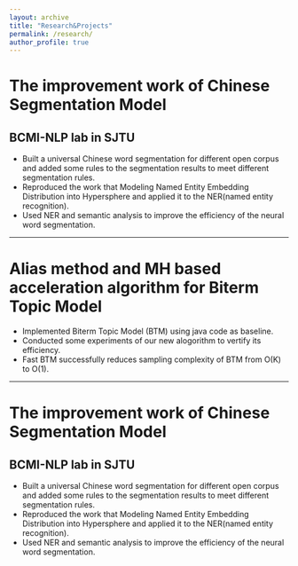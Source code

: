 ```yaml
---
layout: archive
title: "Research&Projects"
permalink: /research/
author_profile: true
---
```

# The improvement work of Chinese Segmentation Model
## BCMI-NLP lab in SJTU
* Built a universal Chinese word segmentation for different open corpus and added some rules to the
segmentation results to meet different segmentation rules.
* Reproduced the work that Modeling Named Entity Embedding Distribution into Hypersphere and
applied it to the NER(named entity recognition).
* Used NER and semantic analysis to improve the efficiency of the neural word segmentation.
---
# Alias method and MH based acceleration algorithm for Biterm Topic Model
* Implemented Biterm Topic Model (BTM) using java code as baseline.
* Conducted some experiments of our new alogorithm to vertify its efficiency.
* Fast BTM successfully reduces sampling complexity of BTM from O(K) to O(1).
---
# The improvement work of Chinese Segmentation Model
## BCMI-NLP lab in SJTU
* Built a universal Chinese word segmentation for different open corpus and added some rules to the
segmentation results to meet different segmentation rules.
* Reproduced the work that Modeling Named Entity Embedding Distribution into Hypersphere and
applied it to the NER(named entity recognition).
* Used NER and semantic analysis to improve the efficiency of the neural word segmentation.
